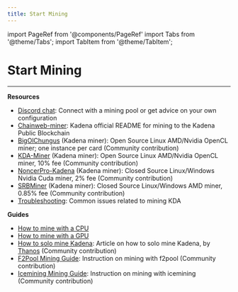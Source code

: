 ```yaml
---
title: Start Mining
---
```


import PageRef from '@components/PageRef'
import Tabs from '@theme/Tabs';
import TabItem from '@theme/TabItem';

# Start Mining

---

**Resources**

- [Discord chat](https://discord.io/kadena): Connect with a mining pool or get advice on your own configuration
- [Chainweb-miner](https://github.com/kadena-io/chainweb-miner): Kadena official README for mining to the Kadena Public Blockchain
- [BigOlChungus](https://github.com/kadena-community/bigolchungus) (Kadena miner): Open Source Linux AMD/Nvidia OpenCL miner; one instance per card (Community contribution)
- [KDA-Miner](https://github.com/Jacoby6000/kda-miner/releases) (Kadena miner): Open Source Linux AMD/Nvidia OpenCL miner, 10% fee (Community contribution)
- [NoncerPro-Kadena](https://github.com/NoncerPro/Kadena) (Kadena miner): Closed Source Linux/Windows Nvidia Cuda miner, 2% fee (Community contribution)
- [SRBMiner](https://github.com/doktor83/SRBMiner-Multi) (Kadena miner): Closed Source Linux/Windows AMD miner, 0.85% fee (Community contribution)
- [Troubleshooting](https://kadena-io.github.io/kadena-docs/troubleshoot-chainweb): Common issues related to mining KDA

**Guides**

- [How to mine with a CPU](https://github.com/kadena-io/chainweb-miner)
- [How to mine with a GPU](https://github.com/kadena-io/chainweb-miner)
- [How to solo mine Kadena](https://medium.com/kadenacoin/how-to-mine-kadena-kda-c5fe1746c83d): Article on how to solo mine Kadena, by [Thanos](https://medium.com/@Thanos_42) (Community contribution)
- [F2Pool Mining Guide](https://blog.f2pool.com/en/mining-tutorial-en/kda_en): Instruction on mining with f2pool (Community contribution)
- [Icemining Mining Guide](https://medium.com/how-to-mine-on-icemining-pool/how-to-mine-kda-61e57545eced): Instruction on mining with icemining (Community contribution)
